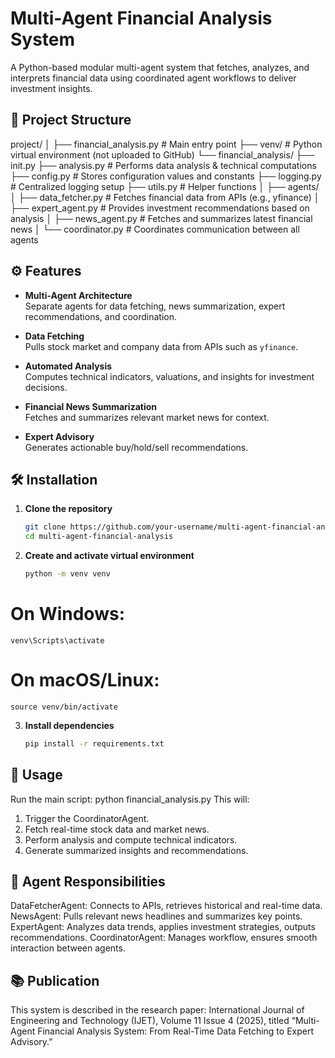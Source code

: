 # Multi-Agent Financial Analysis System
A Python-based modular multi-agent system that fetches, analyzes, and interprets financial data using coordinated agent workflows to deliver investment insights.
## 📂 Project Structure
project/
│
├── financial_analysis.py # Main entry point
├── venv/ # Python virtual environment (not uploaded to GitHub)
└── financial_analysis/
├── init.py
├── analysis.py # Performs data analysis & technical computations
├── config.py # Stores configuration values and constants
├── logging.py # Centralized logging setup
├── utils.py # Helper functions
│
├── agents/
│ ├── data_fetcher.py # Fetches financial data from APIs (e.g., yfinance)
│ ├── expert_agent.py # Provides investment recommendations based on analysis
│ ├── news_agent.py # Fetches and summarizes latest financial news
│ └── coordinator.py # Coordinates communication between all agents

## ⚙️ Features

- **Multi-Agent Architecture**  
  Separate agents for data fetching, news summarization, expert recommendations, and coordination.

- **Data Fetching**  
  Pulls stock market and company data from APIs such as `yfinance`.

- **Automated Analysis**  
  Computes technical indicators, valuations, and insights for investment decisions.

- **Financial News Summarization**  
  Fetches and summarizes relevant market news for context.

- **Expert Advisory**  
  Generates actionable buy/hold/sell recommendations.


## 🛠 Installation

1. **Clone the repository**
   ```bash
   git clone https://github.com/your-username/multi-agent-financial-analysis.git
   cd multi-agent-financial-analysis
2. **Create and activate virtual environment**
    ```bash
    python -m venv venv
  # On Windows:
    venv\Scripts\activate
  # On macOS/Linux:
    source venv/bin/activate
3. **Install dependencies**
    ```bash
    pip install -r requirements.txt

## 🚀 Usage
Run the main script: python financial_analysis.py
This will:
1. Trigger the CoordinatorAgent.
2. Fetch real-time stock data and market news.
3. Perform analysis and compute technical indicators.
4. Generate summarized insights and recommendations.

## 🧩 Agent Responsibilities
DataFetcherAgent: Connects to APIs, retrieves historical and real-time data.
NewsAgent: Pulls relevant news headlines and summarizes key points.
ExpertAgent: Analyzes data trends, applies investment strategies, outputs recommendations.
CoordinatorAgent: Manages workflow, ensures smooth interaction between agents.

## 📚 Publication
This system is described in the research paper: International Journal of Engineering and Technology (IJET), Volume 11 Issue 4 (2025), titled “Multi-Agent Financial Analysis System: From Real-Time Data Fetching to Expert Advisory.” 




